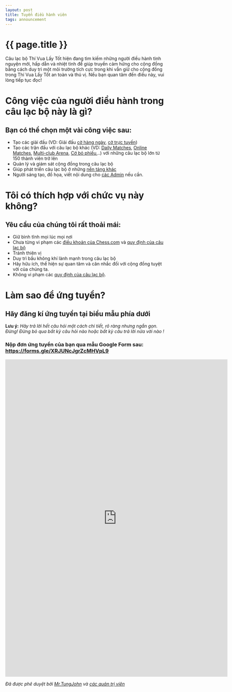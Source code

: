 ```yaml
---
layout: post
title: Tuyển điều hành viên
tags: announcement
---
```


{{ page.title }}
================

Câu lạc bộ Thí Vua Lấy Tốt hiện đang tìm kiếm những người điều hành tình nguyện mới, hấp dẫn và nhiệt tình để giúp truyền cảm hứng cho cộng đồng bằng cách duy trì một môi trường tích cực trong khi vẫn giữ cho cộng đồng trong Thí Vua Lấy Tốt an toàn và thú vị. Nếu bạn quan tâm đến điều này, vui lòng tiếp tục đọc!

# Công việc của người điều hành trong câu lạc bộ này là gì?
## Bạn có thể chọn một vài công việc sau:

- Tạo các giải đấu (VD: Giải đấu [cờ hàng ngày](https://chess.com/tournaments/all), [cờ trực tuyến](https://chess.com/play/online/tournaments))
- Tạo các trận đấu với câu lạc bộ khác (VD: [Daily Matches](https://support.chess.com/articles/8649115-what-are-club-matches), [Online Matches](https://chess.com/leaderboard/clubs/live-matches), [Multi-club Arena](https://support.chess.com/articles/8724653-how-can-i-create-a-multi-club-arena), [Cờ bỏ phiếu](https://support.chess.com/en/articles/8614177-how-do-i-play-vote-chess),..) với những câu lạc bộ lớn từ 150 thành viên trở lên
- Quản lý và giám sát cộng đồng trong câu lạc bộ
- Giúp phát triển câu lạc bộ ở những [nền tảng khác](https://thivualaytot.github.io/social#group)
- Người sáng tạo, đồ họa, viết nội dung cho [các Admin](https://thivualaytot.github.io/leaders#admins) nếu cần.

# Tôi có thích hợp với chức vụ này không?
## Yêu cầu của chúng tôi rất thoải mái:

- Giữ bình tĩnh mọi lúc mọi nơi
- Chưa từng vi phạm các [điều khoản của Chess.com](https://chess.com/legal) và [quy định của câu lạc bộ](https://chess.com/news/quy-dinh-cua-clb-tungjohn-playing-chess-7-2024)
- Tránh thiên vị
- Duy trì bầu không khí lành mạnh trong câu lạc bộ
- Hãy hữu ích, thể hiện sự quan tâm và cân nhắc đối với cộng đồng tuyệt vời của chúng ta.
- Không vi phạm các [quy định của câu lạc bộ](https://chess.com/news/quy-dinh-cua-clb-tungjohn-playing-chess-7-2024).

# Làm sao để ứng tuyển?

## Hãy đăng kí ứng tuyển tại biểu mẫu phía dưới

**Lưu ý:** _Hãy trả lời hết câu hỏi một cách chi tiết, rõ ràng nhưng ngắn gọn. Đừng! Đừng bỏ qua bất kỳ câu hỏi nào hoặc bất kỳ câu trả lời nửa vời nào !_

### Nộp đơn ứng tuyển của bạn qua mẫu Google Form sau: https://forms.gle/XRJUNcJgrZcMHVpL9

<iframe src="https://docs.google.com/forms/d/e/1FAIpQLScDYc1eX0HF5kWinYbpXuapL4GTPPsVZCYbPgHorogUziViIg/viewform?embedded=true" width="700" height="1000" frameborder="0" marginheight="0" marginwidth="0">Đang tải…</iframe>

<i align="right">Đã được phê duyệt bởi <a href="https://thivualaytot.github.io/leaders#owner">Mr.TungJohn</a> và <a href="https://thivualaytot.github.io/leaders#admins">các quản trị viên</a></i>
